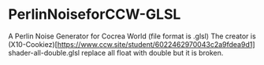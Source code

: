 # PerlinNoiseforCCW-GLSL
A Perlin Noise Generator for Cocrea World (file format is .glsl)
The creator is (X10-Cookiez)[https://www.ccw.site/student/6022462970043c2a9fdea9d1]
shader-all-double.glsl replace all float with double but it is broken.
